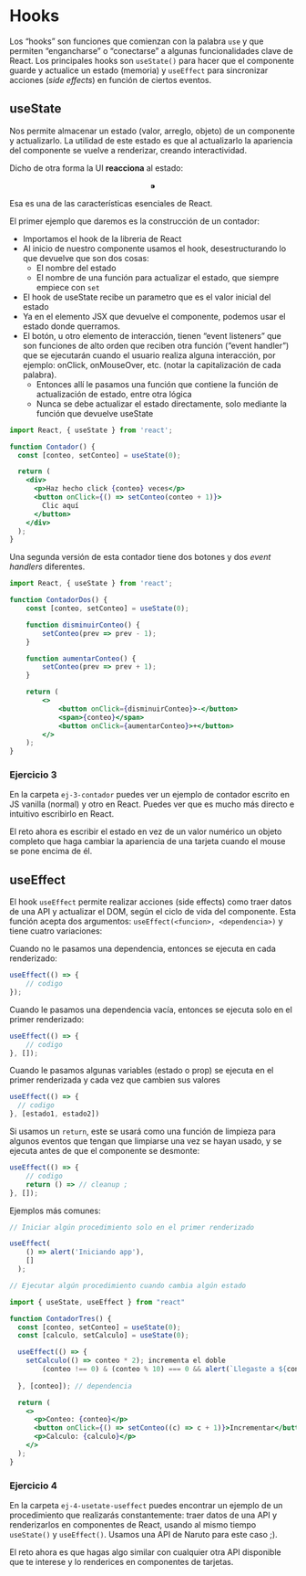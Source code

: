 # Hooks

Los “hooks” son funciones que comienzan con la palabra `use` y que permiten “engancharse” o “conectarse” a algunas funcionalidades clave de React. Los principales hooks son `useState()` para hacer que el componente guarde y actualice un estado (memoria) y `useEffect` para sincronizar acciones (*side effects*) en función de ciertos eventos.

## useState

Nos permite almacenar un estado (valor, arreglo, objeto) de un componente y actualizarlo. La utilidad de este estado es que al actualizarlo la apariencia del componente se vuelve a renderizar, creando interactividad. 

Dicho de otra forma la UI **reacciona** al estado:

$$
 ⁍
$$

Esa es una de las características esenciales de React.

El primer ejemplo que daremos es la construcción de un contador:

- Importamos el hook de la libreria de React
- Al inicio de nuestro componente usamos el hook, desestructurando lo que devuelve que son dos cosas:
    - El nombre del estado
    - El nombre de una función para actualizar el estado, que siempre empiece con `set`
- El hook de useState recibe un parametro que es el valor inicial del estado
- Ya en el elemento JSX que devuelve el componente, podemos usar el estado donde querramos.
- El botón, u otro elemento de interacción, tienen “event listeners” que son funciones de alto orden que reciben otra función (”event handler”) que se ejecutarán cuando el usuario realiza alguna interacción, por ejemplo: onClick, onMouseOver, etc. (notar la capitalización de cada palabra).
    - Entonces allí le pasamos una función que contiene la función de actualización de estado, entre otra lógica
    - Nunca se debe actualizar el estado directamente, solo mediante la función que devuelve useState

```jsx
import React, { useState } from 'react';

function Contador() {
  const [conteo, setConteo] = useState(0); 

  return (
    <div>
      <p>Haz hecho click {conteo} veces</p>
      <button onClick={() => setConteo(conteo + 1)}>
        Clic aquí
      </button>
    </div>
  );
}
```

Una segunda versión de esta contador tiene dos botones y dos *event handlers* diferentes.

```jsx
import React, { useState } from 'react';

function ContadorDos() {
    const [conteo, setConteo] = useState(0);

    function disminuirConteo() {
        setConteo(prev => prev - 1);
    }

    function aumentarConteo() {
        setConteo(prev => prev + 1);
    }

    return (
        <>
            <button onClick={disminuirConteo}>-</button>
            <span>{conteo}</span>
            <button onClick={aumentarConteo}>+</button>
        </>
    );
}
```

### Ejercicio 3

En la carpeta `ej-3-contador` puedes ver un ejemplo de contador escrito en JS vanilla (normal) y otro en React. Puedes ver que es mucho más directo e intuitivo escribirlo en React. 

El reto ahora es escribir el estado en vez de un valor numérico un objeto completo que haga cambiar la apariencia de una tarjeta cuando el mouse se pone encima de él.

## useEffect

El hook `useEffect` permite realizar acciones (side effects) como traer datos de una API y actualizar el DOM, según el ciclo de vida del componente. Esta función acepta dos argumentos: `useEffect(<funcion>, <dependencia>)` y tiene cuatro variaciones:

Cuando no le pasamos una dependencia, entonces se ejecuta en cada renderizado:

```jsx
useEffect(() => {
	// codigo
});
```

Cuando le pasamos una dependencia vacía, entonces se ejecuta solo en el primer renderizado:

```jsx
useEffect(() => {
	// codigo
}, []);
```

Cuando le pasamos algunas variables (estado o prop) se ejecuta en el primer renderizada y cada vez que cambien sus valores

```jsx
useEffect(() => {
  // codigo
}, [estado1, estado2])
```

Si usamos un `return`, este se usará como una función de limpieza para algunos eventos que tengan que limpiarse una vez se hayan usado, y se ejecuta antes de que el componente se desmonte: 

```jsx
useEffect(() => {
	// codigo
	return () => // cleanup ;
}, []);
```

Ejemplos más comunes:

```jsx
// Iniciar algún procedimiento solo en el primer renderizado

useEffect(
    () => alert('Iniciando app'),
    []
  );
```

```jsx
// Ejecutar algún procedimiento cuando cambia algún estado

import { useState, useEffect } from "react"

function ContadorTres() {
  const [conteo, setConteo] = useState(0);
  const [calculo, setCalculo] = useState(0);

  useEffect(() => {
    setCalculo(() => conteo * 2); incrementa el doble
		(conteo !== 0) & (conteo % 10) === 0 && alert(`Llegaste a ${conteo}`) // mensaje cada multiplo de 10
		
  }, [conteo]); // dependencia

  return (
    <>
      <p>Conteo: {conteo}</p>
      <button onClick={() => setConteo((c) => c + 1)}>Incrementar</button>
      <p>Calculo: {calculo}</p>
    </>
  );
}
```

### Ejercicio 4

En la carpeta `ej-4-usetate-useffect` puedes encontrar un ejemplo de un procedimiento que realizarás constantemente: traer datos de una API y renderizarlos en componentes de React, usando al mismo tiempo `useState()` y `useEffect()`. Usamos una API de Naruto para este caso ;).

El reto ahora es que hagas algo similar con cualquier otra API disponible que te interese y lo renderices en componentes de tarjetas.
